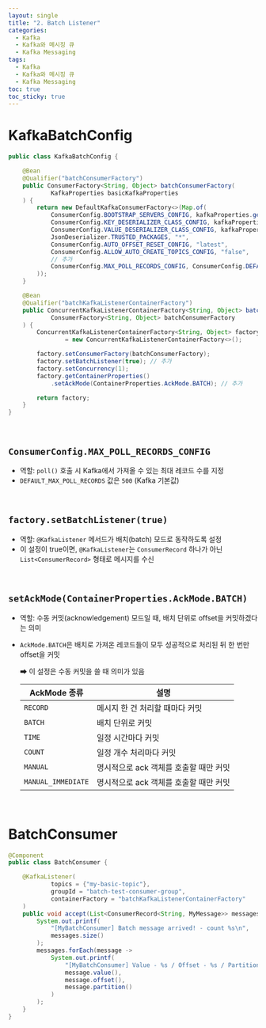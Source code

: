 ```yaml
---
layout: single
title: "2. Batch Listener"
categories:
  - Kafka
  - Kafka와 메시징 큐
  - Kafka Messaging
tags:
  - Kafka
  - Kafka와 메시징 큐
  - Kafka Messaging
toc: true
toc_sticky: true
---
```

# KafkaBatchConfig

```java
public class KafkaBatchConfig {

    @Bean
    @Qualifier("batchConsumerFactory")
    public ConsumerFactory<String, Object> batchConsumerFactory(
            KafkaProperties basicKafkaProperties
    ) {
        return new DefaultKafkaConsumerFactory<>(Map.of(
            ConsumerConfig.BOOTSTRAP_SERVERS_CONFIG, kafkaProperties.getBootstrapServers(),
            ConsumerConfig.KEY_DESERIALIZER_CLASS_CONFIG, kafkaProperties.getConsumer().getKeyDeserializer(),
            ConsumerConfig.VALUE_DESERIALIZER_CLASS_CONFIG, kafkaProperties.getConsumer().getValueDeserializer(),
            JsonDeserializer.TRUSTED_PACKAGES, "*",
            ConsumerConfig.AUTO_OFFSET_RESET_CONFIG, "latest",
            ConsumerConfig.ALLOW_AUTO_CREATE_TOPICS_CONFIG, "false",
            // 추가
            ConsumerConfig.MAX_POLL_RECORDS_CONFIG, ConsumerConfig.DEFAULT_MAX_POLL_RECORDS
        ));
    }

    @Bean
    @Qualifier("batchKafkaListenerContainerFactory")
    public ConcurrentKafkaListenerContainerFactory<String, Object> batchKafkaListenerContainerFactory(
            ConsumerFactory<String, Object> batchConsumerFactory
    ) {
        ConcurrentKafkaListenerContainerFactory<String, Object> factory
                = new ConcurrentKafkaListenerContainerFactory<>();

        factory.setConsumerFactory(batchConsumerFactory);
        factory.setBatchListener(true); // 추가
        factory.setConcurrency(1);
        factory.getContainerProperties()
            .setAckMode(ContainerProperties.AckMode.BATCH); // 추가

        return factory;
    }
}
```

<br>

## `ConsumerConfig.MAX_POLL_RECORDS_CONFIG`

- 역할: `poll()` 호출 시 Kafka에서 가져올 수 있는 최대 레코드 수를 지정
- `DEFAULT_MAX_POLL_RECORDS` 값은 `500` (Kafka 기본값)

<br>

## `factory.setBatchListener(true)`

- 역할: `@KafkaListener` 메서드가 배치(batch) 모드로 동작하도록 설정
- 이 설정이 true이면, `@KafkaListener`는 `ConsumerRecord` 하나가 아닌 `List<ConsumerRecord>` 형태로 메시지를 수신

<br>

## `setAckMode(ContainerProperties.AckMode.BATCH)`

- 역할: 수동 커밋(acknowledgement) 모드일 때, 배치 단위로 offset을 커밋하겠다는 의미
- `AckMode.BATCH`은 배치로 가져온 레코드들이 모두 성공적으로 처리된 뒤 한 번만 offset을 커밋
  
    ➡ 이 설정은 수동 커밋을 쓸 때 의미가 있음
    
    | AckMode 종류 | 설명 |
    | --- | --- |
    | `RECORD` | 메시지 한 건 처리할 때마다 커밋 |
    | `BATCH` | 배치 단위로 커밋 |
    | `TIME` | 일정 시간마다 커밋 |
    | `COUNT` | 일정 개수 처리마다 커밋 |
    | `MANUAL` | 명시적으로 ack 객체를 호출할 때만 커밋 |
    | `MANUAL_IMMEDIATE` | 명시적으로 ack 객체를 호출할 때만 커밋 |

<br>

# BatchConsumer

```java
@Component
public class BatchConsumer {

    @KafkaListener(
            topics = {"my-basic-topic"},
            groupId = "batch-test-consumer-group",
            containerFactory = "batchKafkaListenerContainerFactory"
    )
    public void accept(List<ConsumerRecord<String, MyMessage>> messages) {
        System.out.printf(
            "[MyBatchConsumer] Batch message arrived! - count %s\n",
            messages.size()
        );
        messages.forEach(message ->
            System.out.printf(
                "[MyBatchConsumer] Value - %s / Offset - %s / Partition - %s\n",
                message.value(),
                message.offset(),
                message.partition()
            )
        );
    }
}
```